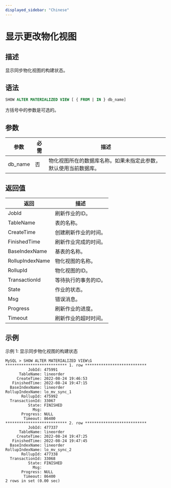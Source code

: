 ```yaml
---
displayed_sidebar: "Chinese"
---
```


# 显示更改物化视图

## 描述

显示同步物化视图的构建状态。

## 语法

```SQL
SHOW ALTER MATERIALIZED VIEW [ { FROM | IN } db_name]
```

方括号中的参数是可选的。

## 参数

| **参数**    | **必需** | **描述**                                              |
| ----------- | -------- | ----------------------------------------------------- |
| db_name     | 否       | 物化视图所在的数据库名称。如果未指定此参数，默认使用当前数据库。 |

## 返回值

| **返回**         | **描述**                     |
| --------------- | ---------------------------- |
| JobId           | 刷新作业的ID。                 |
| TableName       | 表的名称。                    |
| CreateTime      | 创建刷新作业的时间。            |
| FinishedTime    | 刷新作业完成的时间。            |
| BaseIndexName   | 基表的名称。                   |
| RollupIndexName | 物化视图的名称。               |
| RollupId        | 物化视图的ID。                 |
| TransactionId   | 等待执行的事务的ID。             |
| State           | 作业的状态。                   |
| Msg             | 错误消息。                      |
| Progress        | 刷新作业的进度。                |
| Timeout         | 刷新作业的超时时间。            |

## 示例

示例 1: 显示同步物化视图的构建状态

```Plain
MySQL > SHOW ALTER MATERIALIZED VIEW\G
*************************** 1. row ***************************
          JobId: 475991
      TableName: lineorder
     CreateTime: 2022-08-24 19:46:53
   FinishedTime: 2022-08-24 19:47:15
  BaseIndexName: lineorder
RollupIndexName: lo_mv_sync_1
       RollupId: 475992
  TransactionId: 33067
          State: FINISHED
            Msg: 
       Progress: NULL
        Timeout: 86400
*************************** 2. row ***************************
          JobId: 477337
      TableName: lineorder
     CreateTime: 2022-08-24 19:47:25
   FinishedTime: 2022-08-24 19:47:45
  BaseIndexName: lineorder
RollupIndexName: lo_mv_sync_2
       RollupId: 477338
  TransactionId: 33068
          State: FINISHED
            Msg: 
       Progress: NULL
        Timeout: 86400
2 rows in set (0.00 sec)
```